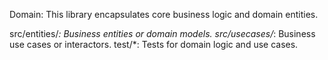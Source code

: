 Domain: This library encapsulates core business logic and domain entities.

src/entities/*: Business entities or domain models.
src/usecases/*: Business use cases or interactors.
test/*: Tests for domain logic and use cases.

